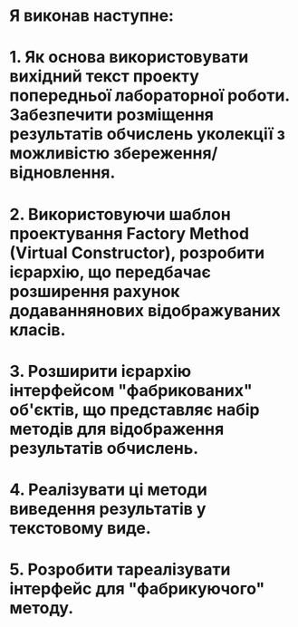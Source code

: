 # Я виконав наступне:
# 1. Як основа використовувати вихідний текст проекту попередньої лабораторної роботи. Забезпечити розміщення результатів обчислень уколекції з можливістю збереження/відновлення.
# 2. Використовуючи шаблон проектування Factory Method (Virtual Constructor), розробити ієрархію, що передбачає розширення рахунок додаваннянових відображуваних класів.
# 3. Розширити ієрархію інтерфейсом "фабрикованих" об'єктів, що представляє набір методів для відображення результатів обчислень.
# 4. Реалізувати ці методи виведення результатів у текстовому виде.
# 5. Розробити тареалізувати інтерфейс для "фабрикуючого" методу.

